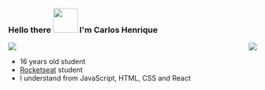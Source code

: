 ### Hello there <img src="https://media2.giphy.com/media/iigp4VDyf5dCLRlGkm/giphy.gif?cid=790b76119f67eab981c56343dac85a1a4af132f6a5a2928d&rid=giphy.gif&ct=g" width="50px"> I'm Carlos Henrique
<img src="https://komarev.com/ghpvc/?username=CarlosHenriqueEvangelista&color=blue">

<img src="https://c.tenor.com/2MbU9-633q8AAAAC/jim-carrey-typing.gif" align="right">

- 16 years old student
- [Rocketseat](https://github.com/Rocketseat) student
- I understand from JavaScript, HTML, CSS and React



<!--
**CarlosHenriqueEvangelista/CarlosHenriqueEvangelista** is a ✨ _special_ ✨ repository because its `README.md` (this file) appears on your GitHub profile.

Here are some ideas to get you started:

- 🔭 I’m currently working on ...
- 🌱 I’m currently learning ...
- 👯 I’m looking to collaborate on ...
- 🤔 I’m looking for help with ...
- 💬 Ask me about ...
- 📫 How to reach me: ...
- 😄 Pronouns: ...
- ⚡ Fun fact: ...
-->
